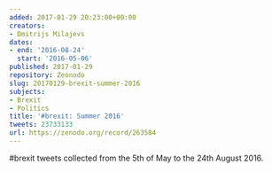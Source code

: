 ```yaml
---
added: 2017-01-29 20:23:00+00:00
creators:
- Dmitrijs Milajevs
dates:
- end: '2016-08-24'
  start: '2016-05-06'
published: 2017-01-29
repository: Zeonodo
slug: 20170129-brexit-summer-2016
subjects:
- Brexit
- Politics
title: '#brexit: Summer 2016'
tweets: 23733133
url: https://zenodo.org/record/263584
---
```


#brexit tweets collected from the 5th of May to the 24th August 2016.
